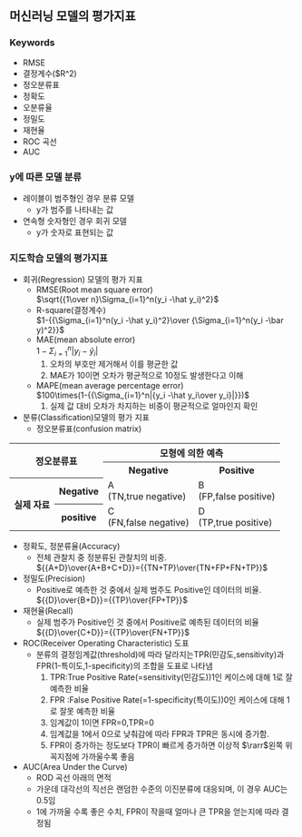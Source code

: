 ## 머신러닝 모델의 평가지표
### Keywords
- RMSE
- 결정계수($R^2)
- 정오분류표
- 정확도
- 오분류율
- 정밀도
- 재현율
- ROC 곡선
- AUC
### y에 따른 모델 분류
- 레이블이 범주형인 경우 분류 모델
  - y가 범주를 나타내는 값
- 연속형 숫자형인 경우 회귀 모델
  - y가 숫자로 표현되는 값
### 지도학습 모델의 평가지표
- 회귀(Regression) 모델의 평가 지표
  - RMSE(Root mean square error)<br> $\sqrt{{1\over n}\Sigma_{i=1}^n(y_i -\hat y_i)^2}$
  - R-square(결정계수)<br>$1-{{\Sigma_{i=1}^n(y_i -\hat y_i)^2}\over {\Sigma_{i=1}^n(y_i -\bar y)^2}}$
  - MAE(mean absolute error)<br>$1-{{\Sigma_{i=1}^n|y_i -\hat y_i|}}$
     1. 오차의 부호만 제거해서 이를 평균한 값
     2. MAE가 10이면 오차가 평균적으로 10정도 발생한다고 이해
  - MAPE(mean average percentage error)<br>$100\times(1-{{\Sigma_{i=1}^n|{y_i -\hat y_i\over y_i}|}})$
     1. 실제 값 대비 오차가 차지하는 비중이 평균적으로 얼마인지 확인
- 분류(Classification)모델의 평가 지표
  - 정오분류표(confusion matrix)
<table>
    <tr>
        <th rowspan=2, colspan=2>정오분류표</th>
        <th colspan=2>모형에 의한 예측</th>
    </tr>
    <tr>
        <th>Negative</th>
        <th>Positive</th>
    </tr>
    <tr>
        <th rowspan=2>실제 자료</th>
        <th>Negative</th><td>A<br>(TN,true negative)</td>
        <td>B<br>(FP,false positive)</td>
    </tr>
    <tr>
        <th>positive</th><td>C<br>(FN,false negative)</td><td>D<br>(TP,true positive)</td>
    </tr>
</table>

  - 정확도, 정분류율(Accuracy)
    - 전체 관찰치 중 정분류된 관찰치의 비중.<br>${{A+D}\over{A+B+C+D}}={{TN+TP}\over{TN+FP+FN+TP}}$
  - 정밀도(Precision)
    - Positive로 예측한 것 중에서 실제 범주도 Positive인 데이터의 비율.<br>${{D}\over{B+D}}={{TP}\over{FP+TP}}$
  - 재현율(Recall)
    - 실제 범주가 Positive인 것 중에서 Positive로 예측된 데이터의 비율<br>${{D}\over{C+D}}={{TP}\over{FN+TP}}$
  - ROC(Receiver Operating Characteristic) 도표
    - 분류의 결정임계값(threshold)에 따라 달라지는TPR(민감도,sensitivity)과 FPR(1-특이도,1-specificity)의 조합을 도표로 나타냄
       1. TPR:True Positive Rate(=sensitivity(민감도))1인 케이스에 대해 1로 잘 예측한 비율
       2. FPR :False Positive Rate(=1-specificity(특이도))0인 케이스에 대해 1로 잘못 예측한 비율
       3. 임계값이 1이면 FPR=0,TPR=0
       4. 임계값을 1에서 0으로 낮춰감에 따라 FPR과 TPR은 동시에 증가함.
       5. FPR이 증가하는 정도보다 TPR이 빠르게 증가하면 이상적 $\rarr$왼쪽 위 꼭지점에 가까울수록 좋음
  - AUC(Area Under the Curve)
    - ROD 곡선 아래의 면적
    - 가운데 대각선의 직선은 랜덤한 수준의 이진분류에 대응되며, 이 경우 AUC는 0.5임
    - 1에 가까울 수록 좋은 수치, FPR이 작을때 얼마나 큰 TPR을 얻는지에 따라 결정됨